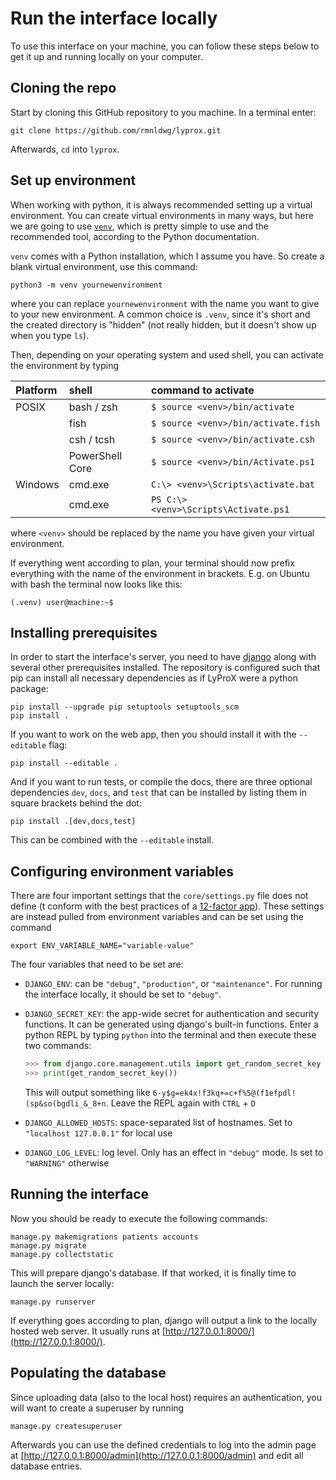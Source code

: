 # Run the interface locally

To use this interface on your machine, you can follow these steps below to get it up and running locally on your computer.

## Cloning the repo

Start by cloning this GitHub repository to you machine. In a terminal enter:

```
git clone https://github.com/rmnldwg/lyprox.git
```

Afterwards, `cd` into `lyprox`.

## Set up environment

When working with python, it is always recommended setting up a virtual environment. You can create virtual environments in many ways, but here we are going to use [`venv`](https://docs.python.org/3/library/venv.html), which is pretty simple to use and the recommended tool, according to the Python documentation.

`venv` comes with a Python installation, which I assume you have. So create a blank virtual environment, use this command:

```
python3 -m venv yournewenvironment
```

where you can replace `yournewenvironment` with the name you want to give to your new environment. A common choice is `.venv`, since it's short and the created directory is "hidden" (not really hidden, but it doesn't show up when you type `ls`).

Then, depending on your operating system and used shell, you can activate the environment by typing

| Platform | shell           | command to activate                   |
| :------- | :-------------- | :------------------------------------ |
| POSIX    | bash / zsh      | `$ source <venv>/bin/activate`        |
|          | fish            | `$ source <venv>/bin/activate.fish`   |
|          | csh / tcsh      | `$ source <venv>/bin/activate.csh`    |
|          | PowerShell Core | `$ source <venv>/bin/Activate.ps1`    |
| Windows  | cmd.exe         | `C:\> <venv>\Scripts\activate.bat`    |
|          | cmd.exe         | `PS C:\> <venv>\Scripts\Activate.ps1` |

where `<venv>` should be replaced by the name you have given your virtual environment.

If everything went according to plan, your terminal should now prefix everything with the name of the environment in brackets. E.g. on Ubuntu with bash the terminal now looks like this:

```
(.venv) user@machine:~$
```

## Installing prerequisites

In order to start the interface's server, you need to have [django](https://www.djangoproject.com/) along with several other prerequisites installed. The repository is configured such that pip can install all necessary dependencies as if LyProX were a python package:

```
pip install --upgrade pip setuptools setuptools_scm
pip install .
```

If you want to work on the web app, then you should install it with the `--editable` flag:

```
pip install --editable .
```

And if you want to run tests, or compile the docs, there are three optional dependencies `dev`, `docs`, and `test` that can be installed by listing them in square brackets behind the dot:

```
pip install .[dev,docs,test]
```

This can be combined with the `--editable` install.

## Configuring environment variables

There are four important settings that the `core/settings.py` file does not define (t conform with the best practices of a [12-factor app]). These settings are instead pulled from environment variables and can be set using the command

```
export ENV_VARIABLE_NAME="variable-value"
```

The four variables that need to be set are:

- `DJANGO_ENV`: can be `"debug"`, `"production"`, or `"maintenance"`. For running the interface locally, it should be set to `"debug"`.
- `DJANGO_SECRET_KEY`: the app-wide secret for authentication and security functions. It can be generated using django's built-in functions. Enter a python REPL by typing `python` into the terminal and then execute these two commands:

    ```python
    >>> from django.core.management.utils import get_random_secret_key
    >>> print(get_random_secret_key())
    ```

    This will output something like `6-y$g=ek4x!f3kq+=c+f%5@(f1efpdl!(sp&so(bgdli_&_8+n`. Leave the REPL again with `CTRL` + `D`

- `DJANGO_ALLOWED_HOSTS`: space-separated list of hostnames. Set to `"localhost 127.0.0.1"` for local use
- `DJANGO_LOG_LEVEL`: log level. Only has an effect in `"debug"` mode. Is set to `"WARNING"` otherwise

[12-factor app]: https://12factor.net/

## Running the interface

Now you should be ready to execute the following commands:

```
manage.py makemigrations patients accounts
manage.py migrate
manage.py collectstatic
```

This will prepare django's database. If that worked, it is finally time to launch the server locally:

```
manage.py runserver
```

If everything goes according to plan, django will output a link to the locally hosted web server. It usually runs at [http://127.0.0.1:8000/](http://127.0.0.1:8000/).

## Populating the database

Since uploading data (also to the local host) requires an authentication, you will want to create a superuser by running

```
manage.py createsuperuser
```

Afterwards you can use the defined credentials to log into the admin page at [http://127.0.0.1:8000/admin](http://127.0.0.1:8000/admin) and edit all database entries.
